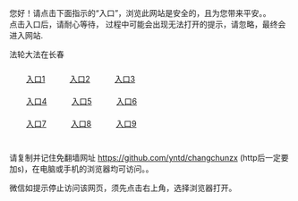 您好！请点击下面指示的“入口”，浏览此网站是安全的，且为您带来平安。。 <br/>
点击入口后，请耐心等待， 过程中可能会出现无法打开的提示，请忽略，最终会进入网站. </br>

法轮大法在长春<br/>
<div style="padding:10px"><a style="margin:20px" target="_blank" href="https://du8u8skqfo12p.cloudfront.net/2Qpsp?ubsyti" id="ccLink1" rel="nofollow">入口1</a> <a target="_blank" style="margin:20px" href="https://d39sqx93akt8ew.cloudfront.net/2Qpsp?sfiuqhw" id="ccLink2" rel="nofollow">入口2</a> <a style="margin:20px" target="_blank" href="https://d31dms5nrq7c7a.cloudfront.net/2Qpsp?dwusn" id="ccLink3" rel="nofollow">入口3</a></div>

<div style="padding:10px" ><a style="margin:20px" target="_blank" href="https://du8u8skqfo12p.cloudfront.net/2Qpsp?ubsyti" id="ccLink4" rel="nofollow">入口4</a> <a style="margin:20px" href="https://d39sqx93akt8ew.cloudfront.net/2Qpsp?sfiuqhw" target="_blank" id="ccLink5" rel="nofollow">入口5</a> <a style="margin:20px" href="https://d31dms5nrq7c7a.cloudfront.net/2Qpsp?dwusn" target="_blank" id="ccLink6" rel="nofollow">入口6</a></div>

<div style="padding:10px"><a style="margin:20px" target="_blank" href="https://du8u8skqfo12p.cloudfront.net/2Qpsp?ubsyti" id="ccLink7" rel="nofollow">入口7</a> <a style="margin:20px" href="https://d39sqx93akt8ew.cloudfront.net/2Qpsp?sfiuqhw" target="_blank" id="ccLink8" rel="nofollow">入口8</a> <a style="margin:20px" target="_blank" href="https://d31dms5nrq7c7a.cloudfront.net/2Qpsp?dwusn" id="ccLink9" rel="nofollow">入口9</a></div>

<br/>



请复制并记住免翻墙网址 https://github.com/yntd/changchunzx (http后一定要加s)，在电脑或手机的浏览器均可访问。。<br/>

微信如提示停止访问该网页，须先点击右上角，选择浏览器打开。
